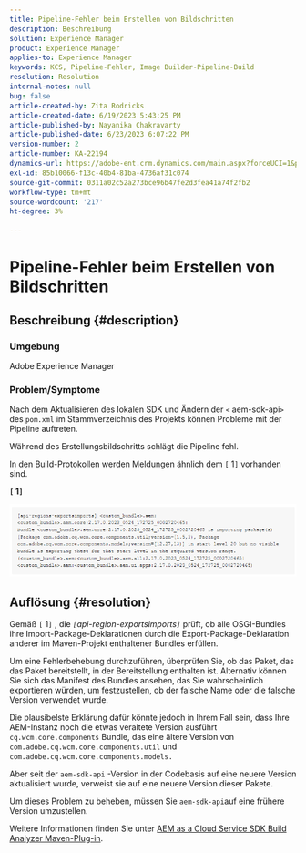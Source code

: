 ```yaml
---
title: Pipeline-Fehler beim Erstellen von Bildschritten
description: Beschreibung
solution: Experience Manager
product: Experience Manager
applies-to: Experience Manager
keywords: KCS, Pipeline-Fehler, Image Builder-Pipeline-Build
resolution: Resolution
internal-notes: null
bug: false
article-created-by: Zita Rodricks
article-created-date: 6/19/2023 5:43:25 PM
article-published-by: Nayanika Chakravarty
article-published-date: 6/23/2023 6:07:22 PM
version-number: 2
article-number: KA-22194
dynamics-url: https://adobe-ent.crm.dynamics.com/main.aspx?forceUCI=1&pagetype=entityrecord&etn=knowledgearticle&id=116e6dc8-c80e-ee11-8f6d-6045bd006b3d
exl-id: 85b10066-f13c-40b4-81ba-4736af31c074
source-git-commit: 0311a02c52a273bce96b47fe2d3fea41a74f2fb2
workflow-type: tm+mt
source-wordcount: '217'
ht-degree: 3%

---
```


# Pipeline-Fehler beim Erstellen von Bildschritten

## Beschreibung {#description}


### Umgebung

Adobe Experience Manager

### Problem/Symptome

Nach dem Aktualisieren des lokalen SDK und Ändern der `<` aem-sdk-api`>`  des `pom.xml` im Stammverzeichnis des Projekts können Probleme mit der Pipeline auftreten.

Während des Erstellungsbildschritts schlägt die Pipeline fehl.

In den Build-Protokollen werden Meldungen ähnlich dem `[` 1`]`  vorhanden sind.

<b>`[` 1`]` </b>

<b>![](assets/___9f82ca57-ec11-ee11-8f6d-6045bd0067ea___.png)</b>


## Auflösung {#resolution}


Gemäß `[` 1`]` , die *`[`api-region-exportsimports`]`* prüft, ob alle OSGI-Bundles ihre Import-Package-Deklarationen durch die Export-Package-Deklaration anderer im Maven-Projekt enthaltener Bundles erfüllen.

Um eine Fehlerbehebung durchzuführen, überprüfen Sie, ob das Paket, das das Paket bereitstellt, in der Bereitstellung enthalten ist. Alternativ können Sie sich das Manifest des Bundles ansehen, das Sie wahrscheinlich exportieren würden, um festzustellen, ob der falsche Name oder die falsche Version verwendet wurde.

Die plausibelste Erklärung dafür könnte jedoch in Ihrem Fall sein, dass Ihre AEM-Instanz noch die etwas veraltete Version ausführt `cq.wcm.core.components` Bundle, das eine ältere Version von `com.adobe.cq.wcm.core.components.util` und `com.adobe.cq.wcm.core.components.models.`

Aber seit der `aem-sdk-api` -Version in der Codebasis auf eine neuere Version aktualisiert wurde, verweist sie auf eine neuere Version dieser Pakete.

Um dieses Problem zu beheben, müssen Sie `aem-sdk-api`auf eine frühere Version umzustellen.

Weitere Informationen finden Sie unter [AEM as a Cloud Service SDK Build Analyzer Maven-Plug-in](https://experienceleague.adobe.com/docs/experience-manager-core-components/using/developing/archetype/build-analyzer-maven-plugin.html?lang=de).
